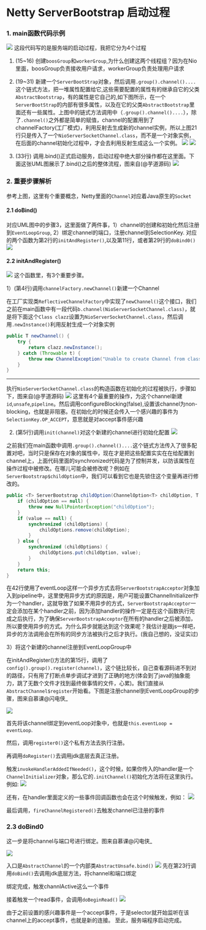 # Netty ServerBootstrap 启动过程

### 1. main函数代码示例
![](netty_files/2.jpg)
这段代码写的是服务端的启动过程，我把它分为4个过程
1. (15~16) 创建`boosGroup`和`workerGroup`,为什么创建这两个线程组？因为在Nio里面，boosGroup负责接收用户请求，workerGroup负责处理用户请求

2. (19~31) 新建一个`ServerBootStrap`对象，然后调用`.group().channel()....`这个链式方法，把一堆属性配置给它,这些需要配置的属性有的继承自它的父类`AbstractBootstrap`，有的属性是它自己的,如下图所示，在一个`ServerBootStrap`的内部有很多属性，以及在它的父类`AbstractBootstrap`里面还有一些属性。上图中的链式方法调用中（`.group().channel()....`），除了`.channel()`之外都是简单的赋值，channel的配置用到了channelFactory(工厂模式)，利用反射去生成新的channel实例，所以上图21行只是传入了一个`NioServerSocketChannel.class`，而不是一个对象实例，在后面的channel初始化过程中，才会去利用反射生成这么一个实例。
![](netty_files/1.jpg)
![](netty_files/3.jpg)

3. (33行) 调用.bind()正式启动服务，启动过程中绝大部分操作都在这里面。下面这张UML图展示了.bind()之后的整体流程，图来自(@芋道源码)
![](netty_files/4.jpg)

### 2. 重要步骤解析
参考上图，这里有个重要概念，Netty里面的`Channel`对应着Java原生的`Socket`

#### 2.1 doBind()
对应UML图中的步骤3，这里面做了两件事，1）channel的创建和初始化然后注册到`EventLoopGroup`, 2）绑定channel的端口，注册channel到SelectionKey. 对应的两个函数为第2行的`initAndRegister()`,以及第11行，或者第29行的`doBind0()`
![](netty_files/6.jpg)

#### 2.2 initAndRegister()
![](netty_files/5.jpg)
这个函数里，有3个重要步骤。

1）(第4行)调用`channelFactory.newChannel()`新建一个Channel

在工厂实现类`ReflectiveChannelFactory`中实现了`newChannel()`这个接口，我们之前在main函数中有一段代码`b.channel(NioServerSocketChannel.class)`，就是将下面这个`Class clazz`设置为`NioServerSocketChannel.class`，然后调用`.newInstance()`利用反射生成一个对象实例
``` java
public T newChannel() {
	try {
		return clazz.newInstance();
	} catch (Throwable t) {
		throw new ChannelException("Unable to create Channel from class " + clazz, t);
	}
}
```

---
执行`NioServerSocketChannel.class`的构造函数在初始化的过程被执行，步骤如下，图来自(@芋道源码)
![](netty_files/1.png)
这里有4个最重要的操作，为这个channel新建`id`,`unsafe`,`pipeline`。然后调用configureBlocking(false),设置该channel为non-blocking，也就是非阻塞。在初始化的时候还会传入一个感兴趣的事件为`SelectionKey.OP_ACCEPT`，意思就是对accept事件感兴趣


2) (第5行)调用`init(channel)`对这个新建的channel进行初始化配置
![](netty_files/7.jpg)

之前我们在main函数中调用`.group().channel()....`这个链式方法传入了很多配置对吧，当时只是保存在对象的属性中，现在才是把这些配置实实在在给配置到channel上，上面代码里面的synchronized代码是为了控制并发，以防该属性在操作过程中被修改。在哪儿可能会被修改呢？例如在`ServerBootstrap$childOption`中，我们可以看到它也是先锁住这个变量再进行修改的。
```java
public <T> ServerBootstrap childOption(ChannelOption<T> childOption, T value) {
	if (childOption == null) {
		throw new NullPointerException("childOption");
	}
	if (value == null) {
		synchronized (childOptions) {
			childOptions.remove(childOption);
		}
	} else {
		synchronized (childOptions) {
			childOptions.put(childOption, value);
		}
	}
	return this;
}
```

在42行使用了eventLoop这样一个异步方式去将`ServerBootstrapAcceptor`对象加入到pipeline中，这里使用异步方式的原因是，用户可能设置ChannelInitializer作为一个handler，这就导致了如果不用异步的方式，`ServerBootstrapAcceptor`一定会添加在某个handler之前，因为添加handler的操作一定是在这个函数执行完成之后执行，为了确保`ServerBootstrapAcceptor`在所有的handler之后被添加，所以要使用异步的方式。为什么异步就能达到这个效果呢？我估计是跟js一样吧，异步的方法调用会在所有的同步方法被执行之后才执行。(我自己想的，没证实过)

3）将这个新建的channel注册到EventLoopGroup中

在initAndRegister()方法的第15行，调用了`config().group().register(channel)`，这个链比较长，自己查看源码进不到对的路径，只有用了打断点单步调试才进到了正确的地方(体会到了java的抽象能力，跳了无数个文件才找到最终做事情的文件，心累)。我们直接从`AbstractChannel$register`开始看。下图是注册channel到EventLoopGroup的步骤，图来自慕课@闪电侠_

![](netty_files/8.jpg)

首先将该channel绑定到eventLoop对象中，也就是`this.eventLoop = eventLoop`.

然后，调用`register0()`这个私有方法去执行注册。

再调用`doRegister()`去调用jdk底层去真正注册。

触发`invokeHandlerAddedIfNeeded()`，这个时候，如果你传入的handler是一个`ChannelInitializer`对象，那么它的`.initChannel()`初始化方法将在这里执行。例如:
![](netty_files/9.jpg)

还有，在handler里面定义的一些事件回调函数也会在这个时候触发，例如：
![](netty_files/14.jpg)

最后调用，`fireChannelRegistered()`去触发channel已注册的事件

### 2.3 doBind0
这一步是将channel与端口号进行绑定。图来自慕课@闪电侠_

![](netty_files/11.jpg)

入口是`AbstractChannel`的一个内部类`AbstractUnsafe.bind()`
![](netty_files/12.jpg)
先在第23行调用`doBind()`去调用jdk底层方法，将channel和端口绑定

绑定完成，触发channlActive这么一个事件

接着触发一个read事件，会调用`doBeginRead()`
![](netty_files/13.jpg)

由于之前设置的感兴趣事件是一个accept事件，于是selector就开始监听在该channel上的accept事件，也就是新的连接。
至此，服务端程序启动完成。
